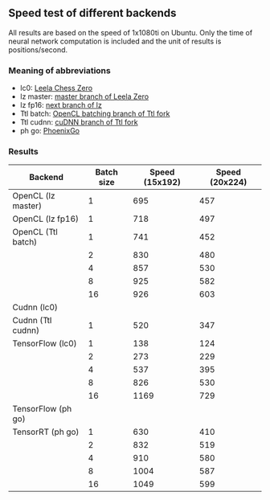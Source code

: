 ## Speed test of different backends

All results are based on the speed of 1x1080ti on Ubuntu. Only the time of neural
network computation is included and the unit of results is positions/second.  

### Meaning of abbreviations

- lc0: [Leela Chess Zero](https://github.com/LeelaChessZero/lc0)  
- lz master: [master branch of Leela Zero](9e903eda6e93fb65375ea03127e4f62268913175)
- lz fp16: [next branch of lz](488de437e9c669da9870aefa39749322661bb8bf)
- Ttl batch: [OpenCL batching branch of Ttl fork](https://github.com/Ttl/leela-zero/tree/batching_test)  
- Ttl cudnn: [cuDNN branch of Ttl fork](https://github.com/Ttl/leela-zero/tree/cudnn)  
- ph go: [PhoenixGo](https://github.com/Tencent/PhoenixGo)

### Results

|Backend           |Batch size|Speed (15x192)|Speed (20x224)|
|------------------|----------|--------------|--------------|
|OpenCL (lz master)|1         |695           |457           |
|OpenCL (lz fp16)  |1         |718           |497           |
|OpenCL (Ttl batch)|1         |741           |452           |
|                  |2         |830           |480           |
|                  |4         |857           |530           |
|                  |8         |925           |582           |
|                  |16        |926           |603           |
|Cudnn (lc0)       |          |              |              |
|Cudnn (Ttl cudnn) |1         |520           |347           |
|TensorFlow (lc0)  |1         |138           |124           |
|                  |2         |273           |229           |
|                  |4         |537           |395           |
|                  |8         |826           |530           |
|                  |16        |1169          |729           |
|TensorFlow (ph go)|          |              |              | 
|TensorRT (ph go)  |1         |630           |410           |
|                  |2         |832           |519           |
|                  |4         |910           |580           |
|                  |8         |1004          |587           |
|                  |16        |1049          |599           |
